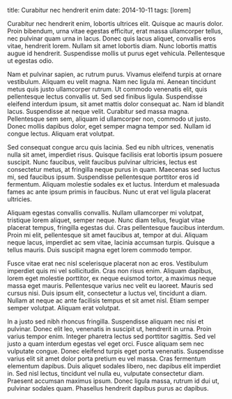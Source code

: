 title: Curabitur nec hendrerit enim
date: 2014-10-11
tags: [lorem]

Curabitur nec hendrerit enim, lobortis ultrices elit. Quisque ac mauris dolor. Proin bibendum, urna vitae egestas efficitur, erat massa ullamcorper tellus, nec pulvinar quam urna in lacus. Donec quis lacus aliquet, convallis eros vitae, hendrerit lorem. Nullam sit amet lobortis diam. Nunc lobortis mattis augue id hendrerit. Suspendisse mollis ut purus eget vehicula. Pellentesque ut egestas odio.

Nam et pulvinar sapien, ac rutrum purus. Vivamus eleifend turpis at ornare vestibulum. Aliquam eu velit magna. Nam nec ligula mi. Aenean tincidunt metus quis justo ullamcorper rutrum. Ut commodo venenatis elit, quis pellentesque lectus convallis ut. Sed sed finibus ligula. Suspendisse eleifend interdum ipsum, sit amet mattis dolor consequat ac. Nam id blandit lacus. Suspendisse at neque velit. Curabitur sed massa magna. Pellentesque sem sem, aliquam id ullamcorper non, commodo ut justo. Donec mollis dapibus dolor, eget semper magna tempor sed. Nullam id congue lectus. Aliquam erat volutpat.

Sed consequat congue arcu quis lacinia. Sed eu nibh ultrices, venenatis nulla sit amet, imperdiet risus. Quisque facilisis erat lobortis ipsum posuere suscipit. Nunc faucibus, velit faucibus pulvinar ultricies, lectus est consectetur metus, at fringilla neque purus in quam. Maecenas sed luctus mi, sed faucibus ipsum. Suspendisse pellentesque porttitor eros id fermentum. Aliquam molestie sodales ex et luctus. Interdum et malesuada fames ac ante ipsum primis in faucibus. Nunc ut erat vel ligula placerat ultricies.

Aliquam egestas convallis convallis. Nullam ullamcorper mi volutpat, tristique lorem aliquet, semper neque. Nunc diam tellus, feugiat vitae placerat tempus, fringilla egestas dui. Cras pellentesque faucibus interdum. Proin mi elit, pellentesque sit amet faucibus at, tempor at dui. Aliquam neque lacus, imperdiet ac sem vitae, lacinia accumsan turpis. Quisque a tellus mauris. Duis suscipit magna eget lorem commodo tempor.

Fusce vitae erat nec nisl scelerisque placerat non ac eros. Vestibulum imperdiet quis mi vel sollicitudin. Cras non risus enim. Aliquam dapibus, lorem eget molestie porttitor, ex neque euismod tortor, a maximus neque massa eget mauris. Pellentesque varius nec velit eu laoreet. Mauris sed cursus nisi. Duis ipsum elit, consectetur a luctus vel, tincidunt a diam. Nullam at neque ac ante facilisis tempus et sit amet nisl. Etiam semper semper volutpat. Aliquam erat volutpat. 

In a justo sed nibh rhoncus fringilla. Suspendisse aliquam nec nisi et pulvinar. Donec elit leo, venenatis in suscipit ut, hendrerit in urna. Proin varius tempor enim. Integer pharetra lectus sed porttitor sagittis. Sed vel justo a quam interdum egestas vel eget orci. Fusce aliquam sem nec vulputate congue. Donec eleifend turpis eget porta venenatis. Suspendisse varius elit sit amet dolor porta pretium eu vel massa. Cras fermentum elementum dapibus. Duis aliquet sodales libero, nec dapibus elit imperdiet in. Sed nisl lectus, tincidunt vel nulla eu, vulputate consectetur diam. Praesent accumsan maximus ipsum. Donec ligula massa, rutrum id dui ut, pulvinar sodales quam. Phasellus hendrerit dapibus purus ac dapibus. 
